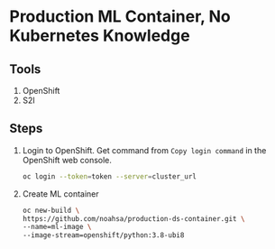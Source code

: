 # Production ML Container, No Kubernetes Knowledge

## Tools

1. OpenShift
2. S2I

## Steps

1. Login to OpenShift. Get command from `Copy login command` in the OpenShift web console.

    ```bash
    oc login --token=token --server=cluster_url
    ```

2. Create ML container

    ```bash
    oc new-build \
    https://github.com/noahsa/production-ds-container.git \
    --name=ml-image \
    --image-stream=openshift/python:3.8-ubi8
    ```

